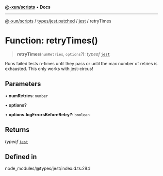 [**@-xun/scripts**](../../../../../README.md) • **Docs**

***

[@-xun/scripts](../../../../../README.md) / [types/jest.patched](../../../README.md) / [jest](../README.md) / retryTimes

# Function: retryTimes()

> **retryTimes**(`numRetries`, `options`?): *typeof* [`jest`](../README.md)

Runs failed tests n-times until they pass or until the max number of retries is exhausted.
This only works with jest-circus!

## Parameters

• **numRetries**: `number`

• **options?**

• **options.logErrorsBeforeRetry?**: `boolean`

## Returns

*typeof* [`jest`](../README.md)

## Defined in

node\_modules/@types/jest/index.d.ts:284
